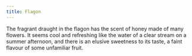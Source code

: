 ```yaml
---
title: Flagon
---
```


The fragrant draught in the flagon has the scent of honey made of many
flowers. It seems cool and refreshing like the water of a clear stream
on a summer afternoon, and there is an elusive sweetness to its taste, a
faint flavour of some unfamiliar fruit.